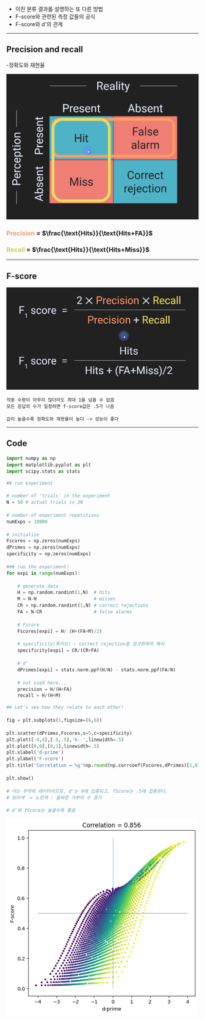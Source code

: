 - 이진 분류 결과를 설명하는 또 다른 방법
- F-score와 관련된 측정 값들의 공식
- F-score와 d'의 관계
---
## Precision and recall
-정확도와 재현율

![209.Pasted image 20241016122516](../pic/17.%20Signal%20detection%20theory/209.Pasted%20image%2020241016122516.png)
### <span style="color:rgb(236, 158, 111)">Precision</span>  = $\frac{\text{Hits}}{\text{Hits+FA}}$

### <span style="color:rgb(205, 205, 81)">Recall</span> = $\frac{\text{Hits}}{\text{Hits+Miss}}$

---
## F-score

![209.Pasted image 20241016122824](../pic/17.%20Signal%20detection%20theory/209.Pasted%20image%2020241016122824.png)

	적중 수량이 아무리 많더라도 최대 1을 넘을 수 없음
	모든 응답의 수가 일정하면 f-score값은 .5가 나옴

	값이 높을수록 정확도와 재현율이 높다 -> 성능이 좋다

---
## Code

```python
import numpy as np
import matplotlib.pyplot as plt
import scipy.stats as stats
```

```python
## run experiment

# number of 'trials' in the experiment 
N = 50 # actual trials is 2N

# number of experiment repetitions
numExps = 10000

# initialize
Fscores = np.zeros(numExps)
dPrimes = np.zeros(numExps)
specificity = np.zeros(numExps)

### run the experiment!
for expi in range(numExps):

    # generate data
    H = np.random.randint(1,N)  # hits
    M = N-H                     # misses
    CR = np.random.randint(1,N) # correct rejections
    FA = N-CR                   # false alarms

    # Fscore
    Fscores[expi] = H/ (H+(FA+M)/2)

    # specificity(특이도) : correct rejection을 정규화하여 해석
    specificity[expi] = CR/(CR+FA)

    # d'
    dPrimes[expi] = stats.norm.ppf(H/N) - stats.norm.ppf(FA/N)

    # not used here...
    precision = H/(H+FA)
    recall = H/(H+M)
```

```python
## Let's see how they relate to each other!

fig = plt.subplots(1,figsize=(6,6))

plt.scatter(dPrimes,Fscores,s=5,c=specificity)
plt.plot([-4,4],[.5,.5],'k--',linewidth=.5)
plt.plot([0,0],[0,1],linewidth=.5)
plt.xlabel('d-prime')
plt.ylabel('F-score')
plt.title('Correlation = %g'%np.round(np.corrcoef(Fscores,dPrimes)[1,0],3))

plt.show()

# 이는 무작위 데이터이므로, d'는 0에 집중되고, fScore는 .5에 집중된다.
# 보라색 -> 노란색 : 올바른 거부의 수 증가

# d'와 fScore는 높을수록 좋음
```
![209.Pasted image 20241016141029](../pic/17.%20Signal%20detection%20theory/209.Pasted%20image%2020241016141029.png)

